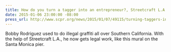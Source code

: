 ```yaml
---
title: How do you turn a tagger into an entrepreneur?, Streetcraft L.A., KPCC
date: 2015-01-06 23:00:00 -08:00
press_url: http://www.scpr.org/news/2015/01/07/49115/turning-taggers-into-entrepreneurs/
---
```


Bobby Rodriguez used to do illegal graffiti all over Southern California. With the help of Streetcraft L.A., he now gets legal work, like this mural on the Santa Monica pier.
